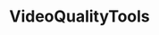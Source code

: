 ---
title: "VideoQualityTools"
img: "FeatureImage_vreveal1.webp"
image_alt: "VideoQualityTools Image"
link: "./videoqualitytools/content"
description: |
  VideoQualityTools is a Matlab Toolbox for perceptual video quality assessment based on the Standard Spatial Observer model augmented with Divisive Normalization. It performed second-best in VQEG Phase-I using no ad-hoc hand-crafted features.
references:
  - "Importance of quantiser design compared to optimal multigrid motion estimation in video coding. Malo, J., Ferri, F.J., Gutierrez, J., and Epifanio, I. Electronics Letters, 36(9):807-809, 2000."
  - "Video quality measures based on the standard spatial observer. Watson, A.B., and Malo, J. ICIP, 2002."
---